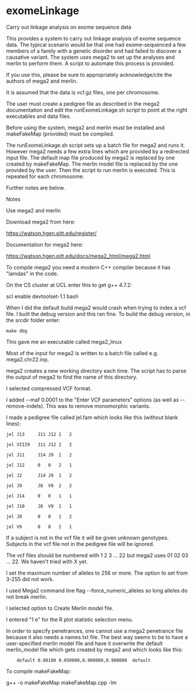 # exomeLinkage
Carry out linkage analysis on exome sequence data

This provides a system to carry out linkage analysis of exome sequence data. The typical scenario would be that one had exome-sequenced a few members of a family with a genetic disorder and had failed to discover a causative variant. The system uses mega2 to set up the analyses and merlin to perform them. A script to automate this process is provided. 

If you use this, please be sure to appropriately acknowledge/cite the authors of mega2 and merlin.

It is assumed that the data is vcf.gz files, one per chromosome.

The user must create a pedigree file as described in the mega2 documentation and edit the runExomeLinkage.sh script to point at the right executables and data files.

Before using the system, mega2 and merlin must be installed and makeFakeMap (provided) must be compiled.

The runExomeLinkage.sh script sets up a batch file for mega2 and runs it. However mega2 needs a few extra lines which are provided by a redirected input file. The default map file produced by mega2 is replaced by one created by makeFakeMap. The merlin model file is replaced by the one provided by the user. Then the script to run merlin is executed. This is repeated for each chromosome.

Further notes are below.


Notes

Use mega2 and merlin

Download mega2 from here:

https://watson.hgen.pitt.edu/register/ 

Documentation for mega2 here:

https://watson.hgen.pitt.edu/docs/mega2_html/mega2.html

To compile mega2 you need a modern C++ compiler because it has "lamdas" in the code.

On the CS cluster at UCL enter this to get g++ 4.7.2:

scl enable devtoolset-1.1 bash

When I did the default build mega2 would crash when trying to index a vcf file. I built the debug version and this ran fine. To build the debug version, in the srcdir folder enter:
```
make dbg
```
This gave me an executable called mega2_linux

Most of the input for mega2 is written to a batch file called e.g. mega2.chr22.inp.

mega2 creates a new working directory each time. The script has to parse the output of mega2 to find the name of this directory.

I selected compressed VCF format.

I added --maf 0.0001 to the "Enter VCF parameters" options (as well as --remove-indels). This was to remove monomorphic variants.

I made a pedigree file called jel.fam which looks like this (without blank lines):
```
jel	J13		J11	J12	2	2

jel	VIII9	J11	J12	2	2

jel	J11		J14	J9	1	2

jel	J12		0	0	2	1

jel	J2		J14	J9	1	2

jel	J9		J8	V9	2	2

jel J14		0	0	1	1

jel	J10		J8	V9	1	1

jel J8		0	0	1	2

jel	V9		0	0	2	1
```
If a subject is not in the vcf file it will be given unknown genotypes. Subjects in the vcf file not in the pedigree file will be ignored.

The vcf files should be numbered with 1 2 3 ... 22 but mega2 uses 01 02 03 ... 22. We haven't tried with X yet.

I set the maximum number of alleles to 256 or more. The option to set from 3-255 did not work.

I used  Mega2 command line flag --force_numeric_alleles so long alleles do not break merlin.

I selected option to Create Merlin model file.

I entered "1 e" for the R plot statistic selection menu.

In order to specify penetrances, one cannot use a mega2 penetrance file because it also needs a names.txt file. The best way seems to be to have a user-specified merlin model file and have it overwrite the default merlin_model file which gets created by mega2 and which looks like this:

        default 0.00100 0.050000,0.900000,0.900000  default
        
To compile makeFakeMap:

g++ -o makeFakeMap makeFakeMap.cpp -lm
